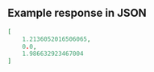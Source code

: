 

## Example response in JSON

```json
[
    1.2136052016506065,
    0.0,
    1.986632923467004
]
```

